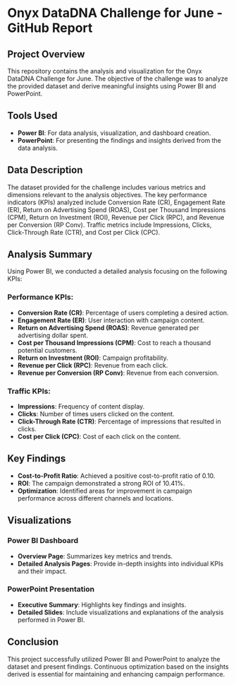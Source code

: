 # **Onyx DataDNA Challenge for June - GitHub Report**

## **Project Overview**
This repository contains the analysis and visualization for the Onyx DataDNA Challenge for June. The objective of the challenge was to analyze the provided dataset and derive meaningful insights using Power BI and PowerPoint.

## **Tools Used**
- **Power BI**: For data analysis, visualization, and dashboard creation.
- **PowerPoint**: For presenting the findings and insights derived from the data analysis.

## **Data Description**
The dataset provided for the challenge includes various metrics and dimensions relevant to the analysis objectives. The key performance indicators (KPIs) analyzed include Conversion Rate (CR), Engagement Rate (ER), Return on Advertising Spend (ROAS), Cost per Thousand Impressions (CPM), Return on Investment (ROI), Revenue per Click (RPC), and Revenue per Conversion (RP Conv). Traffic metrics include Impressions, Clicks, Click-Through Rate (CTR), and Cost per Click (CPC).

## **Analysis Summary**
Using Power BI, we conducted a detailed analysis focusing on the following KPIs:

### **Performance KPIs:**
- **Conversion Rate (CR)**: Percentage of users completing a desired action.
- **Engagement Rate (ER)**: User interaction with campaign content.
- **Return on Advertising Spend (ROAS)**: Revenue generated per advertising dollar spent.
- **Cost per Thousand Impressions (CPM)**: Cost to reach a thousand potential customers.
- **Return on Investment (ROI)**: Campaign profitability.
- **Revenue per Click (RPC)**: Revenue from each click.
- **Revenue per Conversion (RP Conv)**: Revenue from each conversion.

### **Traffic KPIs:**
- **Impressions**: Frequency of content display.
- **Clicks**: Number of times users clicked on the content.
- **Click-Through Rate (CTR)**: Percentage of impressions that resulted in clicks.
- **Cost per Click (CPC)**: Cost of each click on the content.

## **Key Findings**
- **Cost-to-Profit Ratio**: Achieved a positive cost-to-profit ratio of 0.10.
- **ROI**: The campaign demonstrated a strong ROI of 10.41%.
- **Optimization**: Identified areas for improvement in campaign performance across different channels and locations.

## **Visualizations**

### **Power BI Dashboard**
- **Overview Page**: Summarizes key metrics and trends.
- **Detailed Analysis Pages**: Provide in-depth insights into individual KPIs and their impact.

### **PowerPoint Presentation**
- **Executive Summary**: Highlights key findings and insights.
- **Detailed Slides**: Include visualizations and explanations of the analysis performed in Power BI.

## **Conclusion**
This project successfully utilized Power BI and PowerPoint to analyze the dataset and present findings. Continuous optimization based on the insights derived is essential for maintaining and enhancing campaign performance.
